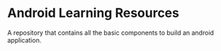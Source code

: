 # Android Learning Resources
A repository that contains all the basic components to build an android application.
